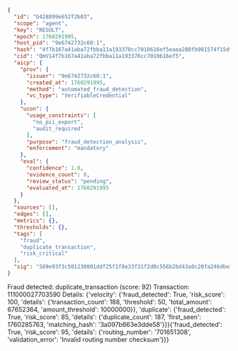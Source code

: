 ```json
{
  "id": "b428899e652f2b03",
  "scope": "agent",
  "key": "RESULT",
  "epoch": 1760291995,
  "host_pid": "9e6742732c60:1",
  "hash": "4f7b167a41aba72fbba11a193370cc7010616ef5eaea288fb981574f15df1758",
  "cid": "QmV14f7b167a41aba72fbba11a193370cc7010616ef5",
  "aicp": {
    "prov": {
      "issuer": "9e6742732c60:1",
      "created_at": 1760291995,
      "method": "automated_fraud_detection",
      "vc_type": "VerifiableCredential"
    },
    "ucon": {
      "usage_constraints": [
        "no_pii_export",
        "audit_required"
      ],
      "purpose": "fraud_detection_analysis",
      "enforcement": "mandatory"
    },
    "eval": {
      "confidence": 1.0,
      "evidence_count": 0,
      "review_status": "pending",
      "evaluated_at": 1760291995
    }
  },
  "sources": [],
  "edges": [],
  "metrics": {},
  "thresholds": {},
  "tags": [
    "fraud",
    "duplicate_transaction",
    "risk_critical"
  ],
  "sig": "589e93f3c501230001ddf25f1f8e33f31f2d0c556b2bd43a0c20fa246dbe1120"
}
```

Fraud detected: duplicate_transaction (score: 92)
Transaction: 111000027703590
Details: {'velocity': {'fraud_detected': True, 'risk_score': 100, 'details': {'transaction_count': 188, 'threshold': 50, 'total_amount': 67652364, 'amount_threshold': 10000000}}, 'duplicate': {'fraud_detected': True, 'risk_score': 85, 'details': {'duplicate_count': 187, 'first_seen': 1760285763, 'matching_hash': '3a097b663e3dde58'}}}{'fraud_detected': True, 'risk_score': 95, 'details': {'routing_number': '701651308', 'validation_error': 'Invalid routing number checksum'}}}
